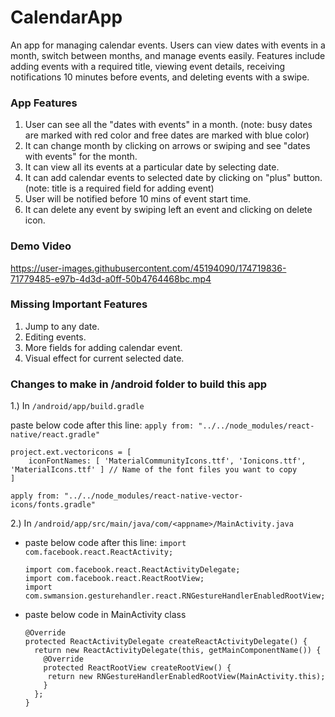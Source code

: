 # CalendarApp

An app for managing calendar events. Users can view dates with events in a month, switch between months, and manage events easily. Features include adding events with a required title, viewing event details, receiving notifications 10 minutes before events, and deleting events with a swipe.

### App Features
1. User can see all the "dates with events" in a month. (note: busy dates are marked with red color and free dates are marked with blue color)
2. It can change month by clicking on arrows or swiping and see "dates with events" for the month.
3. It can view all its events at a particular date by selecting date.
4. It can add calendar events to selected date by clicking on "plus" button. (note: title is a required field for adding event)
5. User will be notified before 10 mins of event start time.
6. It can delete any event by swiping left an event and clicking on delete icon.

### Demo Video
https://user-images.githubusercontent.com/45194090/174719836-71779485-e97b-4d3d-a0ff-50b4764468bc.mp4


### Missing Important Features
1. Jump to any date.
2. Editing events.
3. More fields for adding calendar event.
4. Visual effect for current selected date.

### Changes to make in /android folder to build this app
1.) In `/android/app/build.gradle`

  paste below code after this line: `apply from: "../../node_modules/react-native/react.gradle"`
  ``` 
  project.ext.vectoricons = [
      iconFontNames: [ 'MaterialCommunityIcons.ttf', 'Ionicons.ttf', 'MaterialIcons.ttf' ] // Name of the font files you want to copy
  ]

  apply from: "../../node_modules/react-native-vector-icons/fonts.gradle"
  ```

2.) In `/android/app/src/main/java/com/<appname>/MainActivity.java`

* paste below code after this line: `import com.facebook.react.ReactActivity;`
  ```
  import com.facebook.react.ReactActivityDelegate;
  import com.facebook.react.ReactRootView;
  import com.swmansion.gesturehandler.react.RNGestureHandlerEnabledRootView;
  ```

* paste below code in MainActivity class
  ```
  @Override
  protected ReactActivityDelegate createReactActivityDelegate() {
    return new ReactActivityDelegate(this, getMainComponentName()) {
      @Override
      protected ReactRootView createRootView() {
       return new RNGestureHandlerEnabledRootView(MainActivity.this);
      }
    };
  }
  ```
